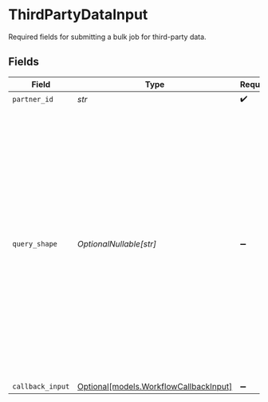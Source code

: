 # ThirdPartyDataInput

Required fields for submitting a bulk job for third-party data.


## Fields

| Field                                                                                                                                                                                                                                                                                                                                                                                                                                                                                                                    | Type                                                                                                                                                                                                                                                                                                                                                                                                                                                                                                                     | Required                                                                                                                                                                                                                                                                                                                                                                                                                                                                                                                 | Description                                                                                                                                                                                                                                                                                                                                                                                                                                                                                                              |
| ------------------------------------------------------------------------------------------------------------------------------------------------------------------------------------------------------------------------------------------------------------------------------------------------------------------------------------------------------------------------------------------------------------------------------------------------------------------------------------------------------------------------ | ------------------------------------------------------------------------------------------------------------------------------------------------------------------------------------------------------------------------------------------------------------------------------------------------------------------------------------------------------------------------------------------------------------------------------------------------------------------------------------------------------------------------ | ------------------------------------------------------------------------------------------------------------------------------------------------------------------------------------------------------------------------------------------------------------------------------------------------------------------------------------------------------------------------------------------------------------------------------------------------------------------------------------------------------------------------ | ------------------------------------------------------------------------------------------------------------------------------------------------------------------------------------------------------------------------------------------------------------------------------------------------------------------------------------------------------------------------------------------------------------------------------------------------------------------------------------------------------------------------ |
| `partner_id`                                                                                                                                                                                                                                                                                                                                                                                                                                                                                                             | *str*                                                                                                                                                                                                                                                                                                                                                                                                                                                                                                                    | :heavy_check_mark:                                                                                                                                                                                                                                                                                                                                                                                                                                                                                                       | The partner ID to query for.                                                                                                                                                                                                                                                                                                                                                                                                                                                                                             |
| `query_shape`                                                                                                                                                                                                                                                                                                                                                                                                                                                                                                            | *OptionalNullable[str]*                                                                                                                                                                                                                                                                                                                                                                                                                                                                                                  | :heavy_minus_sign:                                                                                                                                                                                                                                                                                                                                                                                                                                                                                                       | The shape of the query with the fields being asked for, which is sent downstream.<br/>This determines how the response will look like.<br/>If this is not provided the default query shape will be used:<br/>            <br/>nodes {<br/>    id<br/>    name<br/>    providerId<br/>    providerElementId<br/>    description<br/>    buyable<br/>    fullPath<br/>    activeUniques {<br/>        householdCount<br/>        idsConnectedTvCount<br/>        idsInAppCount<br/>        idsWebCount<br/>        personsCount<br/>        thirdPartyDataOverlapCount<br/>        lastUpdated<br/>    }<br/>} |
| `callback_input`                                                                                                                                                                                                                                                                                                                                                                                                                                                                                                         | [Optional[models.WorkflowCallbackInput]](../models/workflowcallbackinput.md)                                                                                                                                                                                                                                                                                                                                                                                                                                             | :heavy_minus_sign:                                                                                                                                                                                                                                                                                                                                                                                                                                                                                                       | N/A                                                                                                                                                                                                                                                                                                                                                                                                                                                                                                                      |